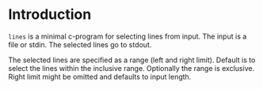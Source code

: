 # Introduction

`lines` is a minimal c-program for selecting lines from input. The
input is a file or stdin. The selected lines go to stdout.

The selected lines are specified as a range (left and right limit).
Default is to select the lines within the inclusive range. Optionally
the range is exclusive. Right limit might be omitted and defaults to
input length.
